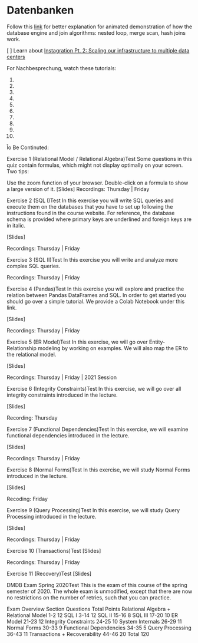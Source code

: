 # Datenbanken



Follow this [link](youtube.com/watch?v=o1dMJ6-CKzU&t=56s) for better explanation for animated demonstration of how the database engine and join algorithms: nested loop, merge scan, hash joins work.

[ ] Learn about [Instagration Pt. 2: Scaling our infrastructure to multiple data centers](https://instagram-engineering.com/instagration-pt-2-scaling-our-infrastructure-to-multiple-data-centers-5745cbad7834)


For Nachbesprechung, watch these tutorials:
1. []()
2. []()
3. []()
4. []()
5. []()
6. []()
7. []()
8. []()
9. []()
10. []()


Îo Be Continuted: 


Exercise 1 (Relational Model / Relational Algebra)Test
Some questions in this quiz contain formulas, which might not display optimally on your screen. Two tips:

Use the zoom function of your browser.
Double-click on a formula to show a large version of it.
[Slides]
Recordings: Thursday | Friday

Exercise 2 (SQL I)Test
In this exercise you will write SQL queries and execute them on the databases that you have to set up following the instructions found in the course website. For reference, the database schema is provided where primary keys are underlined and foreign keys are in italic.

[Slides]

Recordings: Thursday | Friday

Exercise 3 (SQL II)Test
In this exercise you will write and analyze more complex SQL queries.

Recordings: Thursday | Friday

Exercise 4 (Pandas)Test
In this exercise you will explore and practice the relation between Pandas DataFrames and SQL. In order to get started you should go over a simple tutorial. We provide a Colab Notebook under this link.

[Slides]

Recordings: Thursday | Friday

Exercise 5 (ER Model)Test
In this exercise, we will go over Entity-Relationship modeling by working on examples. We will also map the ER to the relational model.

[Slides]

Recordings: Thursday | Friday | 2021 Session

Exercise 6 (Integrity Constraints)Test
In this exercise, we will go over all integrity constraints introduced in the lecture.

[Slides]

Recording: Thursday

Exercise 7 (Functional Dependencies)Test
In this exercise, we will examine functional dependencies introduced in the lecture.

[Slides]

Recordings: Thursday | Friday

Exercise 8 (Normal Forms)Test
In this exercise, we will study Normal Forms introduced in the lecture.

[Slides]

Recoding: Friday

Exercise 9 (Query Processing)Test
In this exercise, we will study Query Processing introduced in the lecture.

[Slides]

Recordings: Thursday | Friday


Exercise 10 (Transactions)Test
[Slides]

Recordings: Thursday | Friday

Exercise 11 (Recovery)Test
[Slides]

 
 

DMDB Exam Spring 2020Test
This is the exam of this course of the spring semester of 2020. The whole exam is unmodified, except that there are now no restrictions on the number of retries, such that you can practice.

Exam Overview
Section	Questions	Total Points
Relational Algebra + Relational Model
1-2	12
SQL I
3-14	12
SQL II
15-16	8
SQL III
17-20	10
ER Model
21-23	12
Integrity Constraints
24-25	10
System Internals
26-29	11
Normal Forms
30-33	9
Functional Dependencies
34-35	5
Query Processing
36-43	11
Transactions + Recoverability
44-46	20
 Total	 120
